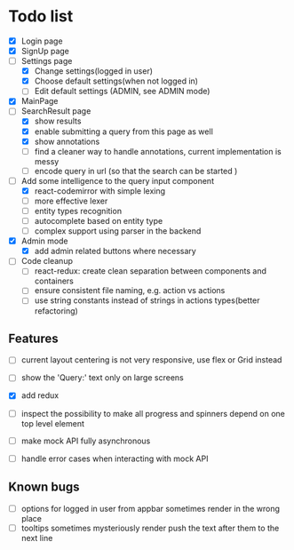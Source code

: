# Todo list
- [X] Login page
- [X] SignUp page
- [ ] Settings page
    - [X] Change settings(logged in user)
    - [X] Choose default settings(when not logged in)
    - [ ] Edit default settings (ADMIN, see ADMIN mode) 
- [X] MainPage
- [ ] SearchResult page
    - [X] show results
    - [X] enable submitting a query from this page as well
    - [X] show annotations
    - [ ] find a cleaner way to handle annotations, current implementation is messy
    - [ ] encode query in url (so that the search can be started )
    
- [ ] Add some intelligence to the query input component
    -[X] react-codemirror with simple lexing
    -[ ] more effective lexer
    -[ ] entity types recognition
    -[ ] autocomplete based on entity type
    -[ ] complex support using parser in the backend
- [X] Admin mode
    - [X] add admin related buttons where necessary
- [ ] Code cleanup
    - [ ] react-redux: create clean separation between components and containers    
    - [ ] ensure consistent file naming, e.g. action vs actions
    - [ ] use string constants instead of strings in actions types(better refactoring)  
## Features
- [ ] current layout centering is not very responsive, use flex or Grid instead 
- [ ] show the 'Query:' text only on large screens
- [X] add redux
- [ ] inspect the possibility to make all progress and spinners depend on one top level element
- [ ] make mock API fully asynchronous
- [ ] handle error cases when interacting with mock API 


## Known bugs
- [ ] options for logged in user from appbar sometimes render in the wrong place
- [ ] tooltips sometimes mysteriously render push the text after them to the next line